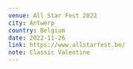 ```yaml
---
venue: All Star Fest 2022
city: Antwerp
country: Belgium
date: 2022-11-26
link: https://www.allstarfest.be/
note: Classic Valentine
---
```

